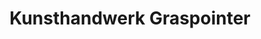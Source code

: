 ---
title: "Kunsthandwerk Graspointer"
url: /reit-im-winkl/kunsthandwerk-graspointer/
shop: Andenken
---